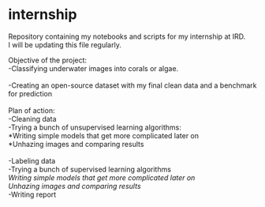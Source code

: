 # internship
Repository containing my notebooks and scripts for my internship at IRD.<br/>
I will be updating this file regularly.<br/> 

Objective of the project:<br/>
-Classifying underwater images into corals or algae.<br/><br/>
-Creating an open-source dataset with my final clean data and a benchmark for prediction <br/>
<br/>
Plan of action:<br/>
-Cleaning data<br/>
-Trying a bunch of unsupervised learning algorithms:<br/>
  *Writing simple models that get more complicated later on<br/>
  *Unhazing images and comparing results<br/>
<br/>
-Labeling data<br/>
-Trying a bunch of supervised learning algorithms<br/>
  *Writing simple models that get more complicated later on*<br/>
  *Unhazing images and comparing results*<br/>
-Writing report<br/>
